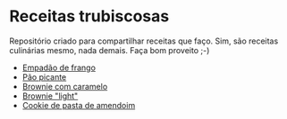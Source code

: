 # Receitas trubiscosas

Repositório criado para compartilhar receitas que faço.
Sim, são receitas culinárias mesmo, nada demais.
Faça bom proveito ;-)

* [Empadão de frango](./empadao_frango.md)
* [Pão picante](./pao_picante.md)
* [Brownie com caramelo](./brownie_com_caramelo.md)
* [Brownie "light"](./brownie_light.md)
* [Cookie de pasta de amendoim](./cookie_pasta_amendoim.md)